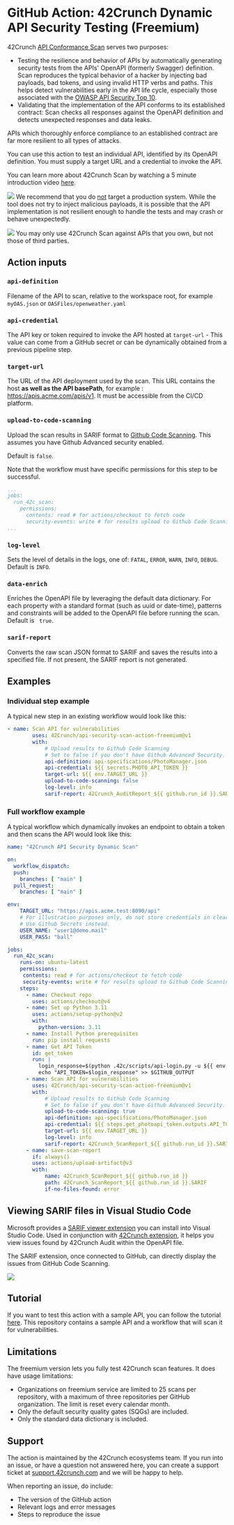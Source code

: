 # GitHub Action: 42Crunch Dynamic API Security Testing (Freemium)

42Crunch [API Conformance Scan](https://docs.42crunch.com/latest/content/concepts/api_contract_conformance_scan.htm) serves two purposes:

- Testing the resilience and behavior of APIs by automatically generating security tests from the APIs' OpenAPI (formerly Swagger) definition. Scan reproduces the typical behavior of a hacker by injecting bad payloads, bad tokens, and using invalid HTTP verbs and paths. This helps detect vulnerabilities early in the API life cycle, especially those associated with the [OWASP API Security Top 10](https://apisecurity.io/owasp-api-security-top-10/owasp-api-security-top-10-project/).
- Validating that the implementation of the API conforms to its established contract: Scan checks all responses against the OpenAPI definition and detects unexpected responses and data leaks.

APIs which thoroughly enforce compliance to an established contract are far more resilient to all types of attacks.

You can use this action to test an individual API, identified by its OpenAPI definition. You must supply a target URL and a credential to invoke the API.

You can learn more about 42Crunch Scan by watching a 5 minute introduction video [here](https://42crunch.com/free-user-faq/).

![](https://img.shields.io/badge/Warning-orange)  We recommend that you do <u>not</u> target a production system. While the tool does not try to inject malicious payloads, it is possible that the API implementation is not resilient enough to handle the tests and may crash or behave unexpectedly. 

![](https://img.shields.io/badge/Please%20read-red)  You may only use 42Crunch Scan against APIs that you own, but not those of third parties.

## Action inputs

### `api-definition`

Filename of the API to scan, relative to the workspace root, for example `myOAS.json` or `OASFiles/openweather.yaml`

### `api-credential`

The API key or token required to invoke the API hosted at `target-url` - This value can come from a GitHub secret or can be dynamically obtained from a previous pipeline step.

### `target-url`

The URL of the API deployment used by the scan. This URL contains the host **as well as the API basePath**, for example : https://apis.acme.com/apis/v1. It must be accessible from the CI/CD platform. 

### `upload-to-code-scanning`

Upload the scan results in SARIF format to [Github Code Scanning](https://docs.github.com/en/github/finding-security-vulnerabilities-and-errors-in-your-code/about-code-scanning). This assumes you have Github Advanced security enabled. 

Default is `false`.

Note that the workflow must have specific permissions for this step to be successful. 

```YAML
...
jobs:
  run_42c_scan:
    permissions:
      contents: read # for actions/checkout to fetch code
      security-events: write # for results upload to Github Code Scanning
...
```

### `log-level`

Sets the level of details in the logs, one of: `FATAL`, `ERROR`, `WARN`, `INFO`, `DEBUG`. 
Default is `INFO`.

### `data-enrich`

Enriches the OpenAPI file by leveraging the default data dictionary. For each property with a standard format (such as uuid or date-time), patterns and constraints will be added to the OpenAPI file before running the scan. 
Default is ` true`.

### `sarif-report`

Converts the raw scan JSON format to SARIF and saves the results into a specified file. 
If not present, the SARIF report is not generated.

## Examples

### Individual step example

A typical new step in an existing workflow would look like this:

```yaml
- name: Scan API for vulnerabilities
        uses: 42Crunch/api-security-scan-action-freemium@v1
        with:
            # Upload results to Github Code Scanning
            # Set to false if you don't have Github Advanced Security.
            api-definition: api-specifications/PhotoManager.json
            api-credential: ${{ secrets.PHOTO_API_TOKEN }}
            target-url: ${{ env.TARGET_URL }}
            upload-to-code-scanning: false
            log-level: info
            sarif-report: 42Crunch_AuditReport_${{ github.run_id }}.SARIF
```

### Full workflow example

A typical workflow which dynamically invokes an endpoint to obtain a token and then scans the API would look like this:

```yaml
name: "42Crunch API Security Dynamic Scan"

on:
  workflow_dispatch:
  push:
    branches: [ "main" ]
  pull_request:
    branches: [ "main" ]  

env:
    TARGET_URL: "https://apis.acme.test:8090/api"
    # For illustration purposes only, do not store credentials in clear text. 
    # Use Github Secrets instead.
    USER_NAME: "user1@demo.mail"
    USER_PASS: "ball"

jobs:
  run_42c_scan:
    runs-on: ubuntu-latest
    permissions:
     contents: read # for actions/checkout to fetch code
     security-events: write # for results upload to Github Code Scanning
    steps:
      - name: Checkout repo
        uses: actions/checkout@v4
      - name: Set up Python 3.11
        uses: actions/setup-python@v2
        with:
          python-version: 3.11
      - name: Install Python prerequisites
        run: pip install requests
      - name: Get API Token
        id: get_token
        run: |
          login_response=$(python .42c/scripts/api-login.py -u ${{ env.USER_NAME }} -p ${{ env.USER_PASS }} -t ${{ env.TARGET_URL }})
          echo "API_TOKEN=$login_response" >> $GITHUB_OUTPUT
      - name: Scan API for vulnerabilities
        uses: 42Crunch/api-security-scan-action-freemium@v1
        with:
            # Upload results to Github Code Scanning
            # Set to false if you don't have Github Advanced Security.
            upload-to-code-scanning: true
            api-definition: api-specifications/PhotoManager.json
            api-credential: ${{ steps.get_photoapi_token.outputs.API_TOKEN }}
            target-url: ${{ env.TARGET_URL }}
            log-level: info
            sarif-report: 42Crunch_ScanReport_${{ github.run_id }}.SARIF
      - name: save-scan-report
        if: always()        
        uses: actions/upload-artifact@v3
        with:
            name: 42Crunch_ScanReport_${{ github.run_id }}
            path: 42Crunch_ScanReport_${{ github.run_id }}.SARIF
            if-no-files-found: error  
```
## Viewing SARIF files in Visual Studio Code

Microsoft provides a [SARIF viewer extension](https://marketplace.visualstudio.com/items?itemName=MS-SarifVSCode.sarif-viewer) you can install into Visual Studio Code. Used in conjunction with [42Crunch extension](https://marketplace.visualstudio.com/items?itemName=42Crunch.vscode-openapi), it helps you view issues found by 42Crunch Audit within the OpenAPI file.

The SARIF extension, once connected to GitHub, can directly display the issues from GitHub Code Scanning.

![](./graphics/SARIFinVSCode.png)

## Tutorial

If you want to test this action with a sample API, you can follow the tutorial [here](https://github.com/42crunch/apisecurity-tutorial). This repository contains a sample API and a workflow that will scan it for vulnerabilities. 

## Limitations

The freemium version lets you fully test 42Crunch scan features. It does have usage limitations:

- Organizations on freemium service are limited to 25 scans per repository, with a maximum of three repositories per GitHub organization. The limit is reset every calendar month.
- Only the default security quality gates (SQGs) are included.
- Only the standard data dictionary is included.

## Support

The action is maintained by the 42Crunch ecosystems team. If you run into an issue, or have a question not answered here, you can create a support ticket at [support.42crunch.com](https://support.42crunch.com/) and we will be happy to help.

When reporting an issue, do include:
- The version of the GitHub action
- Relevant logs and error messages
- Steps to reproduce the issue
